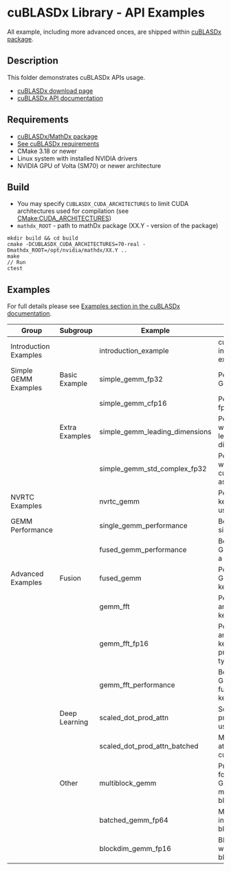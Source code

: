 # cuBLASDx Library - API Examples

All example, including more advanced onces, are shipped within [cuBLASDx package](https://developer.nvidia.com/cublasdx-downloads).

## Description

This folder demonstrates cuBLASDx APIs usage.

* [cuBLASDx download page](https://developer.nvidia.com/cublasdx-downloads)
* [cuBLASDx API documentation](https://docs.nvidia.com/cuda/cublasdx/index.html)

## Requirements

* [cuBLASDx/MathDx package](https://developer.nvidia.com/cublasdx-downloads)
* [See cuBLASDx requirements](https://docs.nvidia.com/cuda/cublasdx/requirements_func.html)
* CMake 3.18 or newer
* Linux system with installed NVIDIA drivers
* NVIDIA GPU of Volta (SM70) or newer architecture

## Build

* You may specify `CUBLASDX_CUDA_ARCHITECTURES` to limit CUDA architectures used for compilation (see [CMake:CUDA_ARCHITECTURES](https://cmake.org/cmake/help/latest/prop_tgt/CUDA_ARCHITECTURES.html#prop_tgt:CUDA_ARCHITECTURES))
* `mathdx_ROOT` - path to mathDx package (XX.Y - version of the package)

```
mkdir build && cd build
cmake -DCUBLASDX_CUDA_ARCHITECTURES=70-real -Dmathdx_ROOT=/opt/nvidia/mathdx/XX.Y ..
make
// Run
ctest
```

## Examples

For full details please see [Examples section in the cuBLASDx documentation](https://docs.nvidia.com/cuda/cublasdx/examples.html).

| Group                 | Subgroup       | Example                        | Description                                                           |
|-----------------------|----------------|--------------------------------|-----------------------------------------------------------------------|
| Introduction Examples |                | introduction_example           | cuBLASDx API introduction example                                     |
| Simple GEMM Examples  | Basic Example  | simple_gemm_fp32               | Performs fp32 GEMM                                                    |
|                       |                | simple_gemm_cfp16              | Performs complex fp16 GEMM                                            |
|                       | Extra Examples | simple_gemm_leading_dimensions | Performs GEMM with non-default leading dimensions                     |
|                       |                | simple_gemm_std_complex_fp32   | Performs GEMM with cuda::std::complex as data type                    |
| NVRTC Examples        |                | nvrtc_gemm                     | Performs GEMM, kernel is compiled using NVRTC                         |
| GEMM Performance      |                | single_gemm_performance        | Benchmark for single GEMM                                             |
|                       |                | fused_gemm_performance         | Benchmark for 2 GEMMs fused into a single kernel                      |
| Advanced Examples     | Fusion         | fused_gemm                     | Performs 2 GEMMs in a single kernel                                   |
|                       |                | gemm_fft                       | Perform GEMM and FFT in a single kernel                               |
|                       |                | gemm_fft_fp16                  | Perform GEMM and FFT in a single kernel (half-precision complex type) |
|                       |                | gemm_fft_performance           | Benchmark for GEMM and FFT fused into a single kernel                 |
|                       | Deep Learning  | scaled_dot_prod_attn           | Scaled dot product attention using cuBLASDx                           |
|                       |                | scaled_dot_prod_attn_batched   | Multi-head attention using cuBLASDx                                   |
|                       | Other          | multiblock_gemm                | Proof-of-concept for single large GEMM using multiple CUDA blocks     |
|                       |                | batched_gemm_fp64              | Manual batching in a single CUDA block                                |
|                       |                | blockdim_gemm_fp16             | BLAS execution with different block dimensions                        |
